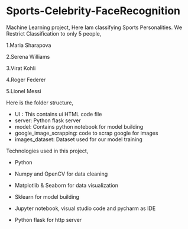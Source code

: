 # Sports-Celebrity-FaceRecognition
Machine Learning project, Here Iam classifying  Sports Personalities. We Restrict Classification to only 5 people,

1.Maria Sharapova

2.Serena Williams

3.Virat Kohli

4.Roger Federer

5.Lionel Messi

Here is the folder structure,

* UI : This contains ui HTML code file 
* server: Python flask server
* model: Contains python notebook for model building
* google_image_scrapping: code to scrap google for images
* images_dataset: Dataset used for our model training

Technologies used in this project,

* Python

* Numpy and OpenCV for data cleaning

* Matplotlib & Seaborn for data visualization

* Sklearn for model building

* Jupyter notebook, visual studio code and pycharm as IDE

* Python flask for http server

